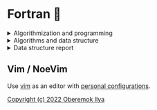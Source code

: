 # Fortran 🫣

<details>
<summary>Algorithmization and programming</summary>
  
- [x] [Exercise 1](https://github.com/Namakete/university-fortran/blob/main/Algorithmization%20and%20programming/ex.1.1/src/main.f90) - v.1
- [x] [Exercise 2](https://github.com/Namakete/university-fortran/blob/main/Algorithmization%20and%20programming/ex.2.19/src/main.f90) - v.19
- [x] [Exercise 3](https://github.com/Namakete/university-fortran/blob/main/Algorithmization%20and%20programming/ex.3.9/src/main.f90) - v.9
- [x] [Exercise 4](https://github.com/Namakete/university-fortran/blob/main/Algorithmization%20and%20programming/ex.4.6.a/src/main.f90) - v.6.a
- [x] [Exercise 5](https://github.com/Namakete/university-fortran/blob/main/Algorithmization%20and%20programming/ex.5.14.b/src/main.f90) - v.14.b
- [x] [Exercise 6](https://github.com/Namakete/university-fortran/blob/main/Algorithmization%20and%20programming/ex.6.3/src/main.f90) - v.3
- [x] [Exercise 7](https://github.com/Namakete/university-fortran/blob/main/Algorithmization%20and%20programming/ex.7/ex.7.2.a/src/main.f90) - v.2.a
- [x] [Exercise 7](https://github.com/Namakete/university-fortran/blob/main/Algorithmization%20and%20programming/ex.7/ex.7.16.a/src/main.f90) - v.16.a
- [x] [Exercise 7](https://github.com/Namakete/university-fortran/blob/main/Algorithmization%20and%20programming/ex.7/ex.7.23/src/main.f90) - v.23
- [x] [Exercise 7](https://github.com/Namakete/university-fortran/blob/main/Algorithmization%20and%20programming/ex.7/ex.7.31/src/main.f90) - v.31
- [x] [Exercise 7](https://github.com/Namakete/university-fortran/blob/main/Algorithmization%20and%20programming/ex.7/ex.7.40/src/main.f90) - v.40
- [x] [Exercise 8](https://github.com/Namakete/university-fortran/blob/main/Algorithmization%20and%20programming/ex.8.11/src/main.f90) - v.11
  
</details>

<details>
<summary>Algorithms and data structure</summary>
  
- [x] [Exercise 1.1](https://github.com/Namakete/university-fortran/blob/main/Algorithms%20and%20data%20structure/alg.ex.1.1.1/src/main.f90) - v.1
- [x] [Exercise 1.2](https://github.com/Namakete/university-fortran/blob/main/Algorithms%20and%20data%20structure/alg.ex.1.2.1/src/main.f90) - v.1
- [x] [Exercise 1.3](https://github.com/Namakete/university-fortran/blob/main/Algorithms%20and%20data%20structure/alg.ex.1.3.1/src/main.f90) - v.1
- [x] [Exercise 1.4](https://github.com/Namakete/university-fortran/blob/main/Algorithms%20and%20data%20structure/alg.ex.1.4.1/src/main.f90) - v.1
- [x] [Exercise 1.5](https://github.com/Namakete/university-fortran/blob/main/Algorithms%20and%20data%20structure/alg.ex.1.5.1/src/main.f90) - v.1
- [x] [Exercise 2](https://github.com/Namakete/university-fortran/blob/main/Algorithms%20and%20data%20structure/alg.ex.2.1.c/src/main.f90) - v.1
- [x] [Exercise 3](https://github.com/Namakete/university-fortran/blob/main/Algorithms%20and%20data%20structure/alg.ex.3.1/src/main.f90) - v.1
- [ ] ~~Exercise 4~~ - v.1
- [ ] ~~Exercise 5~~ - v.1
  
</details>

<details>
<summary>Data structure report</summary>
  
- [Title page](https://github.com/Namakete/university-fortran/blob/main/Data%20structure%20report/source/1.tex) 
- [Content](https://github.com/Namakete/university-fortran/blob/main/Data%20structure%20report/source/2.tex)
  
</details>

## Vim / NoeVim

Use [vim](https://neovim.io/) as an editor with [personal configurations](https://github.com/Namakete/personal-dotfiles/tree/main/nvim).

[Copyright (c) 2022 Oberemok Ilya](https://github.com/Namakete/university-fortran/blob/main/LICENCE.md)

